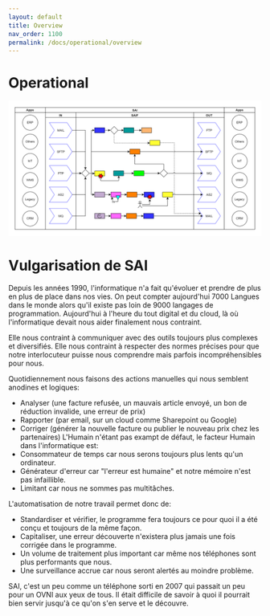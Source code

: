```yaml
---
layout: default
title: Overview
nav_order: 1100
permalink: /docs/operational/overview
---
```


# Operational
[![Overview](../../assets/img/branding/BusinessDraw.png)](../../../FCT--Documentation/assets/img/branding/BusinessDraw.png)


# Vulgarisation de SAI

Depuis les années 1990, l'informatique n'a fait qu'évoluer et prendre de plus en plus de place dans nos vies.
On peut compter aujourd'hui 7000 Langues dans le monde alors qu'il existe pas loin de 9000 langages de programmation.
Aujourd'hui à l'heure du tout digital et du cloud, là où l'informatique devait nous aider finalement nous contraint.

Elle nous contraint à communiquer avec des outils toujours plus complexes et diversifiés.
Elle nous contraint à respecter des normes précises pour que notre interlocuteur puisse nous comprendre mais parfois incompréhensibles pour nous.


Quotidiennement nous faisons des actions manuelles qui nous semblent anodines et logiques:
- Analyser (une facture refusée, un mauvais article envoyé, un bon de réduction invalide, une erreur de prix)
- Rapporter (par email, sur un cloud comme Sharepoint ou Google)
- Corriger (générer la nouvelle facture ou publier le nouveau prix chez les partenaires)
L'Humain n'étant pas exampt de défaut, le facteur Humain dans l'informatique est:
- Consommateur de temps car nous serons toujours plus lents qu'un ordinateur.
- Générateur d'erreur car "l'erreur est humaine" et notre mémoire n'est pas infaillible.
- Limitant car nous ne sommes pas multitâches.

L'automatisation de notre travail permet donc de:
- Standardiser et vérifier, le programme fera toujours ce pour quoi il a été conçu et toujours de la même façon.
- Capitaliser, une erreur découverte n'existera plus jamais une fois corrigée dans le programme.
- Un volume de traitement plus important car même nos téléphones sont plus performants que nous.
- Une surveillance accrue car nous seront alertés au moindre problème.


SAI, c'est un peu comme un téléphone sorti en 2007 qui passait un peu pour un OVNI aux yeux de tous.
Il était difficile de savoir à quoi il pourrait bien servir jusqu'à ce qu'on s'en serve et le découvre.
